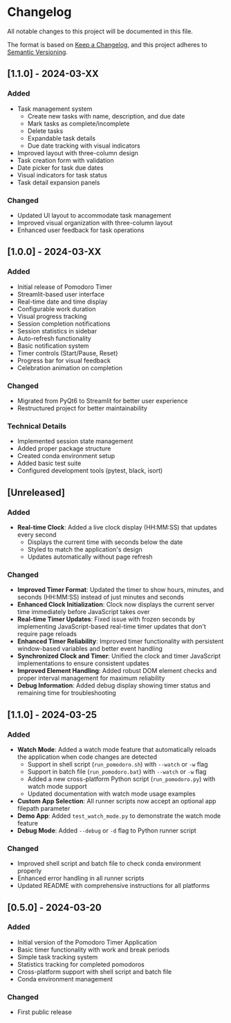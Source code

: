 # Changelog

All notable changes to this project will be documented in this file.

The format is based on [Keep a Changelog](https://keepachangelog.com/en/1.0.0/),
and this project adheres to [Semantic Versioning](https://semver.org/spec/v2.0.0.html).

## [1.1.0] - 2024-03-XX

### Added
- Task management system
  - Create new tasks with name, description, and due date
  - Mark tasks as complete/incomplete
  - Delete tasks
  - Expandable task details
  - Due date tracking with visual indicators
- Improved layout with three-column design
- Task creation form with validation
- Date picker for task due dates
- Visual indicators for task status
- Task detail expansion panels

### Changed
- Updated UI layout to accommodate task management
- Improved visual organization with three-column layout
- Enhanced user feedback for task operations

## [1.0.0] - 2024-03-XX

### Added
- Initial release of Pomodoro Timer
- Streamlit-based user interface
- Real-time date and time display
- Configurable work duration
- Visual progress tracking
- Session completion notifications
- Session statistics in sidebar
- Auto-refresh functionality
- Basic notification system
- Timer controls (Start/Pause, Reset)
- Progress bar for visual feedback
- Celebration animation on completion

### Changed
- Migrated from PyQt6 to Streamlit for better user experience
- Restructured project for better maintainability

### Technical Details
- Implemented session state management
- Added proper package structure
- Created conda environment setup
- Added basic test suite
- Configured development tools (pytest, black, isort)

## [Unreleased]

### Added
- **Real-time Clock**: Added a live clock display (HH:MM:SS) that updates every second
  - Displays the current time with seconds below the date
  - Styled to match the application's design
  - Updates automatically without page refresh

### Changed
- **Improved Timer Format**: Updated the timer to show hours, minutes, and seconds (HH:MM:SS) instead of just minutes and seconds
- **Enhanced Clock Initialization**: Clock now displays the current server time immediately before JavaScript takes over
- **Real-time Timer Updates**: Fixed issue with frozen seconds by implementing JavaScript-based real-time timer updates that don't require page reloads
- **Enhanced Timer Reliability**: Improved timer functionality with persistent window-based variables and better event handling
- **Synchronized Clock and Timer**: Unified the clock and timer JavaScript implementations to ensure consistent updates
- **Improved Element Handling**: Added robust DOM element checks and proper interval management for maximum reliability
- **Debug Information**: Added debug display showing timer status and remaining time for troubleshooting

## [1.1.0] - 2024-03-25

### Added
- **Watch Mode**: Added a watch mode feature that automatically reloads the application when code changes are detected
  - Support in shell script (`run_pomodoro.sh`) with `--watch` or `-w` flag
  - Support in batch file (`run_pomodoro.bat`) with `--watch` or `-w` flag
  - Added a new cross-platform Python script (`run_pomodoro.py`) with watch mode support
  - Updated documentation with watch mode usage examples
- **Custom App Selection**: All runner scripts now accept an optional app filepath parameter
- **Demo App**: Added `test_watch_mode.py` to demonstrate the watch mode feature
- **Debug Mode**: Added `--debug` or `-d` flag to Python runner script

### Changed
- Improved shell script and batch file to check conda environment properly
- Enhanced error handling in all runner scripts
- Updated README with comprehensive instructions for all platforms

## [0.5.0] - 2024-03-20

### Added
- Initial version of the Pomodoro Timer Application
- Basic timer functionality with work and break periods
- Simple task tracking system
- Statistics tracking for completed pomodoros
- Cross-platform support with shell script and batch file
- Conda environment management

### Changed
- First public release 